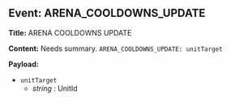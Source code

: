 ## Event: ARENA_COOLDOWNS_UPDATE

**Title:** ARENA COOLDOWNS UPDATE

**Content:**
Needs summary.
`ARENA_COOLDOWNS_UPDATE: unitTarget`

**Payload:**
- `unitTarget`
  - *string* : UnitId